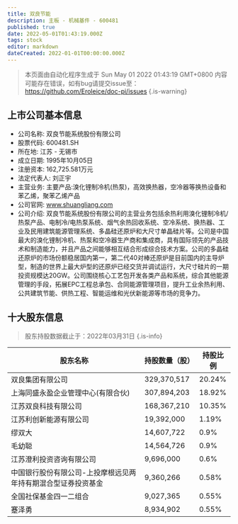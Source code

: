 ```yaml
---
title: 双良节能
description: 主板 - 机械基件 - 600481
published: true
date: 2022-05-01T01:43:19.000Z
tags: stock
editor: markdown
dateCreated: 2022-01-01T00:00:00.000Z
---
```


> 本页面由自动化程序生成于 Sun May 01 2022 01:43:19 GMT+0800
> 内容可能存在错误，如有bug请提交issue至：https://github.com/Eroleice/doc-pi/issues
{.is-warning}

## 上市公司基本信息
- 公司名称: 双良节能系统股份有限公司
- 股票代码: 600481.SH
- 所在地: 江苏 - 无锡市
- 成立日期: 1995年10月05日
- 注册资本: 162,725.581万元
- 法定代表人: 刘正宇
- 主营业务: 主要产品:溴化锂制冷机(热泵)，高效换热器，空冷器等换热设备和苯乙烯，聚苯乙烯产品
- 公司官网: www.shuangliang.com
- 公司介绍: 双良节能系统股份有限公司的主营业务包括余热利用溴化锂制冷机/热泵产品、电制冷/电热泵系统、烟气余热回收系统、空冷系统、换热器、工业及民用建筑能源管理系统、多晶硅还原炉和大尺寸单晶硅片等。公司是中国最大的溴化锂制冷机、热泵和空冷器生产商和集成商，具有国际领先的产品技术和制造能力，并且产品之间能够相互结合形成综合技术方案。公司的多晶硅还原炉的市场份额稳居国内第一，第二代40对棒还原炉是目前国内的主导炉型，制造的世界上最大炉型的还原炉已经交货并调试运行，大尺寸硅片的一期投资规模达20GW。公司围绕核心工艺包开发各类产品和系统，综合其他能源管理的手段，拓展EPC工程总承包、合同能源管理项目，提升工业余热利用、公共建筑节能、供热工程、智能运维和光伏新能源等市场的竞争力。


## 十大股东信息
> 股东持股数据截止于：2022年03月31日
{.is-info}

| 股东名称 | 持股数量（股） | 持股比例 |
| --- | --- | --- |
| 双良集团有限公司 | 329,370,517 | 20.24% |
| 上海同盛永盈企业管理中心(有限合伙) | 307,894,203 | 18.92% |
| 江苏双良科技有限公司 | 168,367,210 | 10.35% |
| 江苏利创新能源有限公司 | 19,392,000 | 1.19% |
| 缪双大 | 14,607,722 | 0.9% |
| 毛幼聪 | 14,564,726 | 0.9% |
| 江苏澄利投资咨询有限公司 | 9,696,000 | 0.6% |
| 中国银行股份有限公司-上投摩根远见两年持有期混合型证券投资基金 | 9,360,266 | 0.58% |
| 全国社保基金四一二组合 | 9,027,365 | 0.55% |
| 蹇泽勇 | 8,934,902 | 0.55% |




